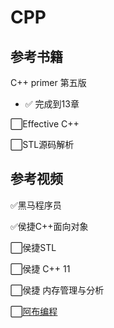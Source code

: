 CPP
===

## 参考书籍

C++ primer 第五版 

- ✅ 完成到13章

⬜Effective C++

⬜STL源码解析

## 参考视频

✅黑马程序员

✅侯捷C++面向对象

⬜侯捷STL

⬜侯捷 C++ 11

⬜侯捷 内存管理与分析

⬜[阿布编程](https://space.bilibili.com/261582436/channel/collectiondetail?sid=59030)

